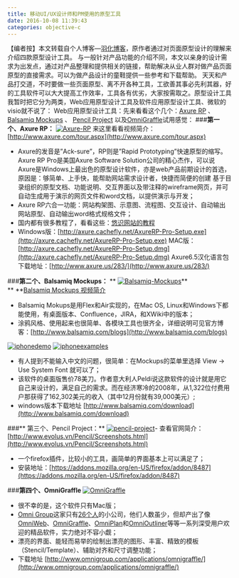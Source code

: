 ```yaml
---
title: 移动UI/UX设计师和PM使用的原型工具
date: 2016-10-08 11:39:43
categories: objective-c
---
```

<!-- more -->

【编者按】本文转载自个人博客—[羽化博客](http://www.zhangping.name/)，原作者通过对页面原型设计的理解来介绍四款原型设计工具。
与一般针对产品功能的介绍不同，本文以亲身的设计需求为出发点，通过对产品整理和提供相关的链接，帮助解决从业人群对做产品页面原型的直接需求。可以为做产品设计的童鞋提供一些参考和下载帮助。
天天和产品打交道，不时要做一些页面原型、离不开各种工具，工欲善其事必先利其器，好的工具软件可以大大提高工作效率，工具各有优劣，大家按需取之。原型设计工具我暂时把它分为两类，Web应用原型设计工具及软件应用原型设计工具、微软的visio就不说了：
Web应用原型设计工具：先来看看这个几个：[Axure RP](http://www.axure.com/) 、[Balsamiq Mockups](http://www.balsamiq.com/) 、 [Pencil
 Project](http://pencil.evolus.vn/en-US/Home.aspx) 以及[OmniGraffle](http://www.omnigroup.com/)试用感觉：
###**第一个、Axure RP：**
[![](http://7te8bu.com1.z0.glb.clouddn.com/uploads/2012/06/Axure-RP.jpg "Axure-RP")](http://www.leiphone.com/wp-content/uploads/2012/06/Axure-RP.jpg)
来这里看看视频简介：[http://www.axure.com/tour.aspx](http://www.axure.com/tour.aspx)
- Axure的发音是”Ack-sure”，RP则是”Rapid Prototyping”快速原型的缩写。Axure RP Pro是美国Axure Software Solution公司的精心杰作，可以说Axure是Windows上最出色的原型设计软件，亦是web产品前期设计的首选，原因是：够简单、上手快，能帮助网站需求设计者，快捷而简便的创建 基于目录组织的原型文档、功能说明、交互界面以及带注释的wireframe网页，并可自动生成用于演示的网页文件和word文档，以提供演示与开发；
- Axure RP六合一功能：网站构架图、示意图、流程图、交互设计、自动输出网站原型、自动输出word格式规格文件；
- 国内都有很多教程了，看看这些：[悠识网站的教程](http://cn.userxper.com/axure_tutorial)
- Windows版：[http://axure.cachefly.net/AxureRP-Pro-Setup.exe](http://axure.cachefly.net/AxureRP-Pro-Setup.exe)
MAC版：[http://axure.cachefly.net/AxureRP-Pro-Setup.dmg](http://axure.cachefly.net/AxureRP-Pro-Setup.dmg)
Axure6.5汉化语言包下载地址：[http://www.axure.us/283/](http://www.axure.us/283/)

###**第二个、Balsamiq Mockups：**
** [![](http://7te8bu.com1.z0.glb.clouddn.com/uploads/2012/06/Balsamiq-Mockups.jpg "Balsamiq-Mockups")](http://www.leiphone.com/wp-content/uploads/2012/06/Balsamiq-Mockups.jpg)**
** **[Balsamiq Mockups 视频简介](http://www.balsamiq.com/products/mockups)
- Balsamiq Mokups是用Flex和Air实现的，在Mac OS, Linux和Windows下都能使用，有桌面版本、Confluence，JIRA，和XWiki中的版本；
- 涂鸦风格、使用起来也很简单、各模块工具也很齐全，详细说明可见官方博客：[http://www.balsamiq.com/blogs](http://www.balsamiq.com/blogs)

[![](http://7te8bu.com1.z0.glb.clouddn.com/uploads/2012/06/iphonedemo.jpg "iphonedemo")](http://www.leiphone.com/wp-content/uploads/2012/06/iphonedemo.jpg)
[![](http://7te8bu.com1.z0.glb.clouddn.com/uploads/2012/06/iphoneexamples.png "iphoneexamples")](http://www.leiphone.com/wp-content/uploads/2012/06/iphoneexamples.png)
- 有人提到不能输入中文的问题，很简单：在Mockups的菜单里选择 View -> Use System Font 就可以了；
- 该软件的桌面版售价78美刀。作者意大利人Peldi说这款软件的设计就是用它自己来设计的，满足自己的需求。而在经济寒冷的2008年，从1,322位付费用户那获得了162,302美元的收入（其中12月份就有39,000美元）;
- windows版本下载地址 [http://www.balsamiq.com/download](http://www.balsamiq.com/download)

###**
第三个、Pencil Project：**
[![](http://7te8bu.com1.z0.glb.clouddn.com/uploads/2012/06/pencil-project.jpg "pencil-project")](http://www.leiphone.com/wp-content/uploads/2012/06/pencil-project.jpg)- 查看官网简介：[http://www.evolus.vn/Pencil/Screenshots.html](http://www.evolus.vn/Pencil/Screenshots.html)
- 一个firefox插件，比较小的工具，画简单的界面基本上可以满足了；
- 安装地址：[https://addons.mozilla.org/en-US/firefox/addon/8487](https://addons.mozilla.org/en-US/firefox/addon/8487)

###**第四个、OmniGraffle**
[![](http://7te8bu.com1.z0.glb.clouddn.com/uploads/2012/06/OmniGraffle.png "OmniGraffle")](http://www.leiphone.com/wp-content/uploads/2012/06/OmniGraffle.png)
- 很不幸的是，这个软件只有Mac版；
- [Omni Group](http://www.omnigroup.com/)这家只有[26个人](http://www.omnigroup.com/company/people/)的小公司，他们人数虽少，但却产出了像[OmniWeb](http://www.omnigroup.com/applications/omniweb/)、[OmniGraffle](http://www.omnigroup.com/applications/omnigraffle/)、[OmniPlan](http://www.omnigroup.com/applications/omniplan/)和[OmniOutliner](http://www.omnigroup.com/applications/omnioutliner/)等等一系列深受用户欢迎的精品软件，实力绝对不容小觑；
- 漂亮的界面、能轻而易举的绘制出漂亮的图形、丰富、精致的模板（Stencil/Template）、辅助对齐和尺寸调整功能；
- 下载地址 [http://www.omnigroup.com/applications/omnigraffle/](http://www.omnigroup.com/applications/omnigraffle/)

